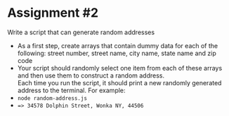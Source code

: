 # Assignment #2
Write a script that can generate random addresses
* As a first step, create arrays that contain dummy data for each
of the following: street number, street name, city name, state
name and zip code  
* Your script should randomly select one item from each of
these arrays and then use them to construct a random address.  
Each time you run the script, it should print a new randomly generated
address to the terminal. For example:
* `node random-address.js`
* `=> 34578 Dolphin Street, Wonka NY, 44506`
